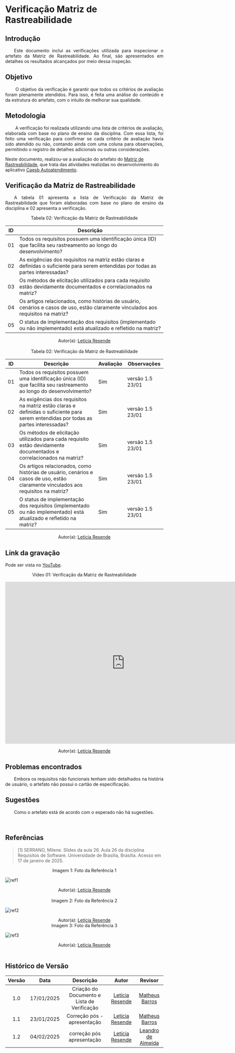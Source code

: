 # Verificação Matriz de Rastreabilidade

## Introdução

<p align="justify">
&emsp;&emsp;Este documento inclui as verificações utilizada para inspecionar o artefato da Matriz de Rastreabilidade. Ao final, são apresentados em detalhes os resultados alcançados por meio dessa inspeção.
</p>

## Objetivo

<p align="justify">
&emsp;&emsp; O objetivo da verificação é garantir que todos os critérios de avaliação foram plenamente atendidos. Para isso, é feita uma análise do conteúdo e da estrutura do artefato, com o intuito de melhorar sua qualidade.
</p>

## Metodologia

<p align="justify">
&emsp;&emsp; A verificação foi realizada utilizando uma lista de critérios de avaliação, elaborada com base no plano de ensino da disciplina. Com essa lista, foi feito uma verificação para confirmar se cada critério de avaliação havia sido atendido ou não, contando ainda com uma coluna para observações, permitindo o registro de detalhes adicionais ou outras considerações.

Neste documento, realizou-se a avaliação do artefato do <a href="https://requisitos-de-software.github.io/2024.2-CAESB-Autoatendimento/pos_rastreabilidade/matriz/">Matriz de Rastreabilidade</a>, que trata das atividades realizdas no desenvolvimento do aplicativo <a href="https://github.com/Requisitos-de-Software/2024.2-CAESB-Autoatendimento">Caesb Autoatendimento</a>.

</p>

## Verificação da Matriz de Rastreabilidade

<p align="justify">
&emsp;&emsp;A tabela 01 apresenta a lista de  Verificação da Matriz de Rastreabilidade que foram elaboradas com base no plano de ensino da disciplina e 02 apresenta a verificação.
</p>

<center>Tabela 02: Verificação da Matriz de Rastreabilidade</center>

| **ID** | **Descrição**                                              | 
| ------ | ---------------------------------------------------------- | 
| 01     | Todos os requisitos possuem uma identificação única (ID) que facilita seu rastreamento ao longo do desenvolvimento?| 
| 02     |  As exigências dos requisitos na matriz estão claras e definidas o suficiente para serem entendidas por todas as partes interessadas?  |  
| 03     |  Os métodos de elicitação utilizados para cada requisito estão devidamente documentados e correlacionados na matriz?  |        
| 04     |  Os artigos relacionados, como histórias de usuário, cenários e casos de uso, estão claramente vinculados aos requisitos na matriz?  |           
| 05     | O status de implementação dos requisitos (implementado ou não implementado) está atualizado e refletido na matriz?   |     

<center>
</p>Autor(a): <a href="https://github.com/LeticiaResende23" target = "_blank">Letícia Resende</a>
</center>

<br>

<center>Tabela 02: Verificação da Matriz de Rastreabilidade</center>

| **ID** | **Descrição**                                              | **Avaliação** |  **Observações**   |
| ------ | ---------------------------------------------------------- | ------------- | ------------ | 
| 01     | Todos os requisitos possuem uma identificação única (ID) que facilita seu rastreamento ao longo do desenvolvimento?|  Sim  | versão 1.5 23/01 |
| 02     | As exigências dos requisitos na matriz estão claras e definidas o suficiente para serem entendidas por todas as partes interessadas?    | Sim | versão 1.5 23/01 |
| 03     | Os métodos de elicitação utilizados para cada requisito estão devidamente documentados e correlacionados na matriz?  |     Sim      |  versão 1.5 23/01 |
| 04     | Os artigos relacionados, como histórias de usuário, cenários e casos de uso, estão claramente vinculados aos requisitos na matriz?  |  Sim  | versão 1.5 23/01 |
| 05     | O status de implementação dos requisitos (implementado ou não implementado) está atualizado e refletido na matriz?   | Sim  |  versão 1.5 23/01 |

<center>
</p>Autor(a): <a href="https://github.com/LeticiaResende23" target = "_blank">Letícia Resende</a>
</center>

## Link da gravação

Pode ser vista no [YouTube]().</p>

<center>
    <p>Vídeo 01: Verificação da Matriz de Rastreabilidade</p>
    <iframe width="760" height="515" src="https://www.youtube.com/embed/L9O847938As?si=Q4-cLrbZIx0Fcfqh" title="YouTube video player" frameborder="0" allow="accelerometer; autoplay; clipboard-write; encrypted-media; gyroscope; picture-in-picture; web-share" referrerpolicy="strict-origin-when-cross-origin" allowfullscreen></iframe>
</p>Autor(a): <a href="https://github.com/LeticiaResende23" target = "_blank">Letícia Resende</a>
</center>

## Problemas encontrados

<p align="justify">&emsp;&emsp;Embora os requisitos não funcionais tenham sido detalhados na história de usuário, o artefato não possui o cartão de especificação.</p>

## Sugestões

<p align="justify">&emsp;&emsp;Como o artefato está de acordo com o esperado não há sugestões.</p>

<br>

## Referências

><p id="1">[1] SERRANO, Milene. Slides da aula 26. Aula 26 da disciplina Requisitos de Software. Universidade de Brasília, Brasília. Acesso em 17 de janeiro de 2025.</p>

<center><figcaption>Imagem 1: Foto da Referência 1</figcaption></center>
 
![ref1](https://github.com/user-attachments/assets/9a616b06-f941-4ecf-ad34-c9453c360749)

 <center>
</p>Autor(a): <a href="https://github.com/LeticiaResende23" target = "_blank">Letícia Resende</a>
</center>

<br>
 
<center><figcaption>Imagem 2: Foto da Referência 2</figcaption></center>

![ref2](https://github.com/user-attachments/assets/e988b80f-416b-4fca-a55b-14f015abbd5f)

 <center>
</p>Autor(a): <a href="https://github.com/LeticiaResende23" target = "_blank">Letícia Resende</a>
</center>

<center><figcaption>Imagem 3: Foto da Referência 3</figcaption></center>

![ref3](https://github.com/user-attachments/assets/e2e06ae1-b188-4284-8b48-7cc679cf441b)

 <center>
</p>Autor(a): <a href="https://github.com/LeticiaResende23" target = "_blank">Letícia Resende</a>
</center>

<br>

## Histórico de Versão

| Versão |    Data    |                  Descrição                  |                       Autor                        |                        Revisor                         |
| :----: | :--------: | :-----------------------------------------: | :------------------------------------------------: | :----------------------------------------------------: |
|  1.0   | 17/01/2025 | Criação do Documento e Lista de Verificação | [Letícia Resende](https://github.com/LeticiaResende23)| [Matheus Barros](https://github.com/Ninja-Haiyai) |
|  1.1   | 23/01/2025 | Correção pós - apresentação | [Letícia Resende](https://github.com/LeticiaResende23)| [Matheus Barros](https://github.com/Ninja-Haiyai) |
|  1.2   | 04/02/2025 | correção pós apresentação| [Letícia Resende](https://github.com/LeticiaResende23) | [Leandro de Almeida](https://github.com/leomitx10) |

